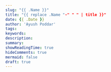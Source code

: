 ```yaml
---
slug: "{{ .Name }}"
title: "{{ replace .Name "-" " " | title }}"
date: {{ .Date }}
author: 'Ayush Poddar'
tags:
keywords:
description:
summary:
showReadingTime: true
hideComments: true
mermaid: false
draft: true
---
```

